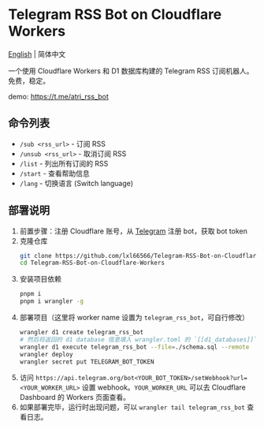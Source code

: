 # Telegram RSS Bot on Cloudflare Workers

[English](../README.md) | 简体中文

一个使用 Cloudflare Workers 和 D1 数据库构建的 Telegram RSS 订阅机器人。免费，稳定。

demo: <https://t.me/atri_rss_bot>

## 命令列表

- `/sub <rss_url>` - 订阅 RSS
- `/unsub <rss_url>` - 取消订阅 RSS
- `/list` - 列出所有订阅的 RSS
- `/start` - 查看帮助信息
- `/lang` - 切换语言 (Switch language)

## 部署说明

1. 前置步骤：注册 Cloudflare 账号，从 [Telegram](https://t.me/botfather) 注册 bot，获取 bot token
2. 克隆仓库
   ```sh
   git clone https://github.com/lxl66566/Telegram-RSS-Bot-on-Cloudflare-Workers.git
   cd Telegram-RSS-Bot-on-Cloudflare-Workers
   ```
3. 安装项目依赖
   ```sh
   pnpm i
   pnpm i wrangler -g
   ```
4. 部署项目（这里将 worker name 设置为 `telegram_rss_bot`，可自行修改）
   ```sh
   wrangler d1 create telegram_rss_bot                                  # 创建 d1 数据库
   # 然后将返回的 d1 database 信息填入 wrangler.toml 的 `[[d1_databases]]` 中
   wrangler d1 execute telegram_rss_bot --file=./schema.sql --remote    # 创建数据表
   wrangler deploy                                                      # 部署项目
   wrangler secret put TELEGRAM_BOT_TOKEN                               # 设置 bot token
   ```
5. 访问 `https://api.telegram.org/bot<YOUR_BOT_TOKEN>/setWebhook?url=<YOUR_WORKER_URL>` 设置 webhook。`YOUR_WORKER_URL` 可以去 Cloudflare Dashboard 的 Workers 页面查看。
6. 如果部署完毕，运行时出现问题，可以 `wrangler tail telegram_rss_bot` 查看日志。

